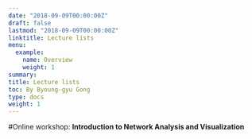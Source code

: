 ```yaml
---
date: "2018-09-09T00:00:00Z"
draft: false
lastmod: "2018-09-09T00:00:00Z"
linktitle: Lecture lists
menu:
  example: 
    name: Overview
    weight: 1
summary:
title: Lecture lists
toc: By Byoung-gyu Gong
type: docs
weight: 1
---
```


#Online workshop: **Introduction to Network Analysis and Visualization**

